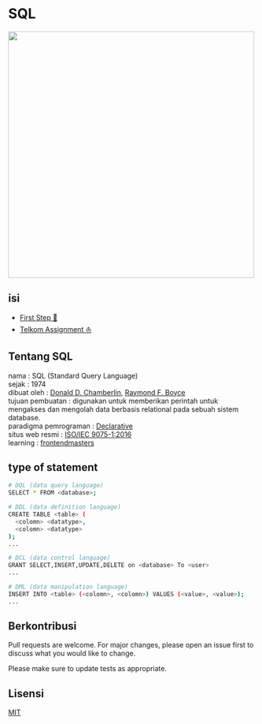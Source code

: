 # SQL

<img src="https://user-images.githubusercontent.com/50648409/206942388-b6ccc9e7-6428-404e-af89-7e4be7aca56a.jpeg" width="500" height="500"/>

## isi

- [First Step 📯](/first-step-postgres/README.md)
- [Telkom Assignment ⛵](/telkom-mysql/README.md)

## Tentang SQL

nama : SQL (Standard Query Language)<br/> 
sejak : 1974<br/>
dibuat oleh : [Donald D. Chamberlin](https://en.wikipedia.org/wiki/Donald_D._Chamberlin), [Raymond F. Boyce](https://en.wikipedia.org/wiki/Raymond_F._Boyce)<br/>
tujuan pembuatan : digunakan untuk memberikan perintah untuk mengakses dan mengolah data berbasis relational pada sebuah sistem database.<br/>
paradigma pemrograman : [Declarative](https://en.wikipedia.org/wiki/Declarative_programming)<br/>
situs web resmi : [ISO/IEC 9075-1:2016](https://www.iso.org/standard/63555.html)<br/>
learning : [frontendmasters](https://frontendmasters.com/)

## type of statement

```bash
# DQL (data query language)
SELECT * FROM <database>;

# DDL (data definition language)
CREATE TABLE <table> (
  <colomn> <datatype>,
  <colomn> <datatype>
);
...

# DCL (data control language)
GRANT SELECT,INSERT,UPDATE,DELETE on <database> To <user>
...

# DML (data manipulation language)
INSERT INTO <table> (<colomn>, <colomn>) VALUES (<value>, <value>);
...
```

## Berkontribusi

Pull requests are welcome. For major changes, please open an issue first to discuss what you would like to change.

Please make sure to update tests as appropriate.

## Lisensi

[MIT](/LICENSE)
